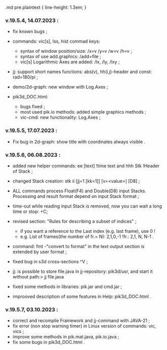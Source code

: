 .md pre.plaintext {
    line-height: 1.3em;
}
### v.19.5.4,  14.07.2023 :
  - fix known bugs ;
  - commands: vic[s], lss, hist  commad keys:
    - syntax of window position/size: /x=v /y=v /w=v /h=v ;
    - syntax of use add.graphics: /add=file ;
    - vic[s] Logarithmic Axes are added: /lx, /ly, /lxy ;

  - jj: support short names functions: abs(v), hh(i,j)-header  and const: rad=180/pi ;

  - demo/2d-graph: new window with Log.Axes ;

  - pik3d_DOC.html:
    - bugs fixed ;
    - most used pik.io methods: added simple graphics methods ;
    - vic-cmd: new functionality: Log.Axes ;

### v.19.5.5, 17.07.2023 : 
  - Fix bug in 2d-graph: show title with coordinates always visible .

### v.19.5.6, 06.08.2023 :
  - added new helper commands:  ee [text] !time text  and  hhh Stk !Header of Stack ;

  - changed Stack creation: stk ii [jj=1 [kk=1]] [v=&lt;value>] [D8] ;

  - ALL commands process Float(F4) and Double(D8) input Stacks.
    Processing and result format depend on input Stack format ;

  - time-out while reading input Stack is removed, now you can wait a long time
    or stop: <Ctrl>+C;

  - revised section: "Rules for describing a subset of indices" ;
    - if you want a reference to the Last index (e.g. last frame), use 0 !
    - e.g. List of frames(the number of fr.= N): 2,1,0,-1 !fr.: 2,1, N, N-1 .

  - command: fmt -"convert to format" in the text output section is extended
    by user format ;

  - fixed bug in s3d cross-sections ^V ;

  - jj: is possible to store file.java in jj-repository: pik3d/usr,
    and start it without path:> jj file.java 

  - fixed some methods in libraries: pik.jar and cmd.jar ;
  - improoved description of some features in Help: pik3d_DOC.html .

### v.19.5.7, 03.10.2023 :
  - correct and recompile Framework and jj-command with JAVA-21 ;
  - fix error (non stop warning timer) in Linux version of commands: vic, vics ;
  - improve some methods in pik.mat.java, pik.io.java ;
  - fix some bugs in pik3d_DOC.html .
